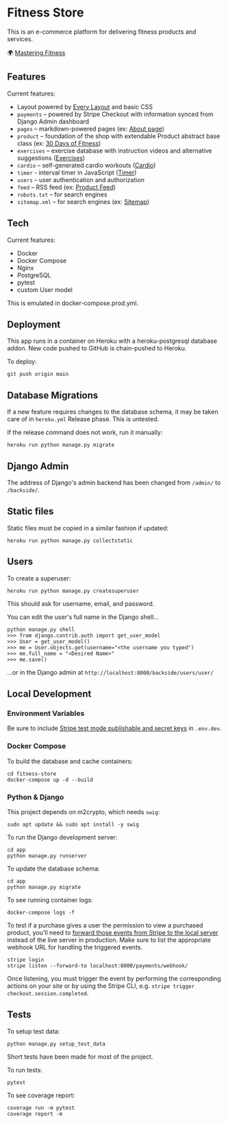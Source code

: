 # Fitness Store

This is an e-commerce platform for delivering fitness products and services.

🌍 [Mastering Fitness](https://mastering.fitness/)

## Features

Current features:

- Layout powered by [Every Layout](https://every-layout.dev/) and basic CSS
- `payments` – powered by Stripe Checkout with information synced from Django Admin dashboard
- `pages` – markdown-powered pages (ex: [About page](https://mastering.fitness/about/))
- `product` – foundation of the shop with extendable Product abstract base class (ex: [30 Days of Fitness](https://mastering.fitness/programs/30-days-fitness-challenge/))
- `exercises` – exercise database with instruction videos and alternative suggestions ([Exercises](https://mastering.fitness/exercises/))
- `cardio` – self-generated cardio workouts ([Cardio](https://mastering.fitness/cardio/))
- `timer` - interval timer in JavaScript ([Timer](https://mastering.fitness/timer/))
- `users` – user authentication and authorization
- `feed` – RSS feed (ex: [Product Feed](https://mastering.fitness/feed/products/))
- `robots.txt` – for search engines
- `sitemap.xml` – for search engines (ex: [Sitemap](https://mastering.fitness/sitemap.xml))

## Tech

Current features:

- Docker
- Docker Compose
- Nginx
- PostgreSQL
- pytest
- custom User model

This is emulated in docker-compose.prod.yml.

## Deployment

This app runs in a container on Heroku with a heroku-postgresql database addon. New code pushed to GitHub is chain-pushed to Heroku.

To deploy:

```
git push origin main
```

## Database Migrations

If a new feature requires changes to the database schema, it may be taken care of in `heroku.yml` Release phase. This is untested.

If the release command does not work, run it manually:

```
heroku run python manage.py migrate
```

## Django Admin

The address of Django's admin backend has been changed from `/admin/` to `/backside/`.

## Static files

Static files must be copied in a similar fashion if updated:

```
heroku run python manage.py collectstatic
```

## Users

To create a superuser:

```
heroku run python manage.py createsuperuser
```

This should ask for username, email, and password.

You can edit the user's full name in the Django shell...

```
python manage.py shell
>>> from django.contrib.auth import get_user_model
>>> User = get_user_model()
>>> me = User.objects.get(username="<the username you typed")
>>> me.full_name = "<Desired Name>"
>>> me.save()
```

...or in the Django admin at `http://localhost:8000/backside/users/user/`

## Local Development

### Environment Variables

Be sure to include [Stripe test mode publishable and secret keys](https://stripe.com/docs/test-mode) in `.env.dev`.

### Docker Compose

To build the database and cache containers:

```
cd fitness-store
docker-compose up -d --build
```

### Python & Django

This project depends on m2crypto, which needs `swig`:

```
sudo apt update && sudo apt install -y swig
```

To run the Django development server:

```
cd app
python manage.py runserver
```

To update the database schema:

```
cd app
python manage.py migrate
```

To see running container logs:

```
docker-compose logs -f
```

To test if a purchase gives a user the permission to view a purchased product, you'll need to [forward those events from Stripe to the local server](https://stripe.com/docs/webhooks/test) instead of the live server in production. Make sure to list the appropriate webhook URL for handling the triggered events.

```
stripe login
stripe listen --forward-to localhost:8000/payments/webhook/
```

Once listening, you must trigger the event by performing the corresponding actions on your site or by using the Stripe CLI, e.g. `stripe trigger checkout.session.completed`.

## Tests

To setup test data:

```
python manage.py setup_test_data
```

Short tests have been made for most of the project.

To run tests:

```
pytest
```

To see coverage report:

```
coverage run -m pytest
coverage report -m
```
